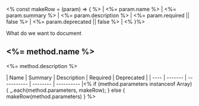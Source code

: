 <% const makeRow = (param) => { %>
| <%= param.name %> | <%= param.summary %> | <%= param.description %> | <%= param.required || false %> | <%= param.deprecated || false  %> |
<% }%>

What do we want to document


## <%= method.name %>

<%= method.description %>

| Name | Summary | Description | Required | Deprecated |
| ---- | ------- | ----------- | -------- | ---------- |<% if (method.parameters instanceof Array) { _.each(method.parameters, makeRow); } else { makeRow(method.parameters) } %>

